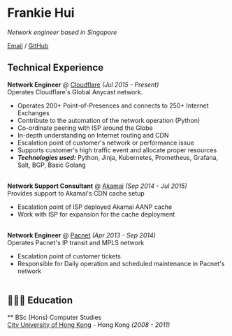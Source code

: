 # Frankie Hui

_Network engineer based in Singapore_ <br>

[Email](mailto:f@peering.sh) / [GitHub](https://github.com/frankiexyz/) 

## Technical Experience

**Network Engineer** @ [Cloudflare](https://www.cloudflare.com/) _(Jul 2015 - Present)_ <br>
Operates Cloudflare's Global Anycast network.
  - Operates 200+ Point-of-Presences and connects to 250+ Internet Exchanges
  - Contribute to the automation of the network operation (Python)
  - Co-ordinate peering with ISP around the Globe
  - In-depth understanding on Internet routing and CDN
  - Escalation point of customer's network or performance issue 
  - Supports customer's high traffic event and allocate proper resources
  - **_Technologies used:_** Python, Jinja, Kubernetes, Prometheus, Grafana, Salt, BGP, Basic Golang
<br><br>

**Network Support Consultant** @ [Akamai](https://www.akamai.com/) _(Sep 2014 - Jul 2015)_ <br>
Provides support to Akamai's CDN cache setup
  - Escalation point of ISP deployed Akamai AANP cache
  - Work with ISP for expansion for the cache deployment
<br><br>

**Network Engineer** @ [Pacnet](https://en.wikipedia.org/wiki/Pacnet) _(Apr 2013 - Sep 2014)_ <br>
Operates Pacnet's IP transit and MPLS network
  - Escalation point of customer tickets
  - Responsible for Daily operation and scheduled maintenance in Pacnet's network
    <br><br>
  
## 👩🏼‍🎓 Education

** BSc (Hons) Computer Studies<br>
[City University of Hong Kong](https://www.cityu.edu.hk/) - Hong Kong  _(2008 - 2011)_
